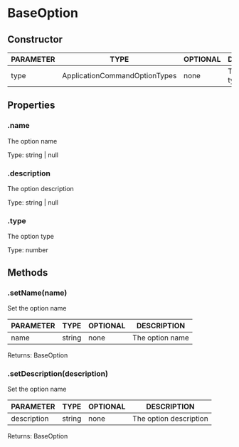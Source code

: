 # BaseOption

## Constructor

| PARAMETER | TYPE                          | OPTIONAL | DESCRIPTION      |
| --------- | ----------------------------- | -------- | ---------------- |
| type      | ApplicationCommandOptionTypes | none     | Type option type |

## Properties

### .name

The option name

Type: string | null

### .description

The option description

Type: string | null

### .type

The option type

Type: number

## Methods

### .setName(name)

Set the option name

| PARAMETER | TYPE   | OPTIONAL | DESCRIPTION     |
| --------- | ------ | -------- | --------------- |
| name      | string | none     | The option name |

Returns: BaseOption

### .setDescription(description)

Set the option name

| PARAMETER   | TYPE   | OPTIONAL | DESCRIPTION            |
| ----------- | ------ | -------- | ---------------------- |
| description | string | none     | The option description |

Returns: BaseOption



